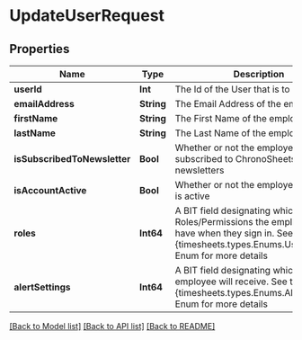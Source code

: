 # UpdateUserRequest

## Properties
Name | Type | Description | Notes
------------ | ------------- | ------------- | -------------
**userId** | **Int** | The Id of the User that is to be updated | [optional] 
**emailAddress** | **String** | The Email Address of the employee | [optional] 
**firstName** | **String** | The First Name of the employee | [optional] 
**lastName** | **String** | The Last Name of the employee | [optional] 
**isSubscribedToNewsletter** | **Bool** | Whether or not the employee is subscribed to ChronoSheets newsletters | [optional] 
**isAccountActive** | **Bool** | Whether or not the employee account is active | [optional] 
**roles** | **Int64** | A BIT field designating which Roles/Permissions the employee will have when they sign in.  See the {timesheets.types.Enums.UserRoles} Enum for more details | [optional] 
**alertSettings** | **Int64** | A BIT field designating which Alerts the employee will receive.  See the {timesheets.types.Enums.AlertSettings} Enum for more details | [optional] 

[[Back to Model list]](../README.md#documentation-for-models) [[Back to API list]](../README.md#documentation-for-api-endpoints) [[Back to README]](../README.md)


